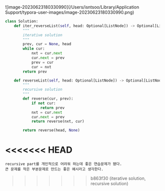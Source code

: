 ![image-20230623180330990](/Users/isntsoo/Library/Application Support/typora-user-images/image-20230623180330990.png)

~~~python
class Solution:
    def iter_reverseList(self, head: Optional[ListNode]) -> Optional[ListNode]:
        """
        iterative solution
        """
        prev, cur = None, head
        while cur:
            nxt = cur.next
            cur.next = prev
            prev = cur
            cur = nxt
        return prev

    def reverseList(self, head: Optional[ListNode]) -> Optional[ListNode]:
        """
        recursive solution
        """
        def reverse(cur, prev):
            if not cur:
                return prev
            nxt = cur.next
            cur.next = prev
            return reverse(nxt, cur)

        return reverse(head, None)
~~~

<<<<<<< HEAD
=======


~~~asciiarmor
recursive part를 개인적으로 어려워 하는데 좋은 연습문제가 됐다.
큰 문제를 작은 부분문제로 만드는 좋은 예시라고 생각한다.
~~~

>>>>>>> b863f30 (iterative solution, recursive solution)
